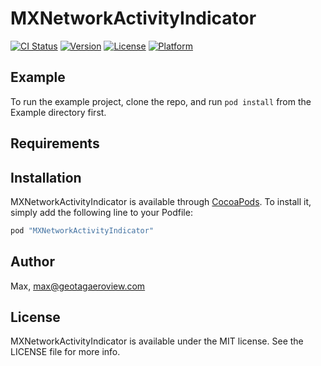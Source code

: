 # MXNetworkActivityIndicator

[![CI Status](http://img.shields.io/travis/Max/MXNetworkActivityIndicator.svg?style=flat)](https://travis-ci.org/Max/MXNetworkActivityIndicator)
[![Version](https://img.shields.io/cocoapods/v/MXNetworkActivityIndicator.svg?style=flat)](http://cocoapods.org/pods/MXNetworkActivityIndicator)
[![License](https://img.shields.io/cocoapods/l/MXNetworkActivityIndicator.svg?style=flat)](http://cocoapods.org/pods/MXNetworkActivityIndicator)
[![Platform](https://img.shields.io/cocoapods/p/MXNetworkActivityIndicator.svg?style=flat)](http://cocoapods.org/pods/MXNetworkActivityIndicator)

## Example

To run the example project, clone the repo, and run `pod install` from the Example directory first.

## Requirements

## Installation

MXNetworkActivityIndicator is available through [CocoaPods](http://cocoapods.org). To install
it, simply add the following line to your Podfile:

```ruby
pod "MXNetworkActivityIndicator"
```

## Author

Max, max@geotagaeroview.com

## License

MXNetworkActivityIndicator is available under the MIT license. See the LICENSE file for more info.
